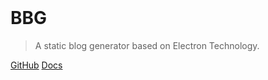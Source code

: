 <img src="bbg_icon.png" style="max-width:25%;visibility:collapse" id="icon"/>

# BBG

> A static blog generator based on Electron Technology.

[GitHub](https://github.com/bbg-contributors/bbg)
[Docs](/README.md)